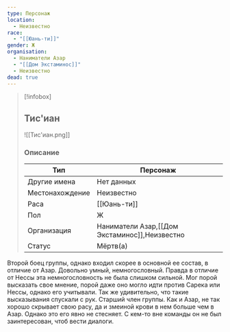 ```yaml
---
type: Персонаж
location:
  - Неизвестно
race:
  - "[[Юань-ти]]"
gender: Ж
organisation:
  - Наниматели Азар
  - "[[Дом Экстаминос]]"
  - Неизвестно
dead: true
---
```

> [!infobox]
> 
> ## Тис'иан
> 
> ![[Тис'иан.png]]
> 
> ### Описание
> 
> | Тип | Персонаж |
> | --- | --- |
> | Другие имена| Нет данных |
> | Местонахождение | Неизвестно |
> | Раса | [[Юань-ти]] |
> | Пол | Ж |
> | Организация | Наниматели Азар,[[Дом Экстаминос]],Неизвестно |
> | Статус | Мёртв(а) |

Второй боец группы, однако входил скорее в основной ее состав, в отличие от Азар. Довольно умный, немногословный. Правда в отличие от Нессы эта немногословность не была слишком сильной. Мог порой высказать свое мнение, порой даже оно могло идти против Сарека или Нессы, однако его учитывали. Так же удивительно, что такие высказывания спускали с рук. Старший член группы. Как и Азар, не так хорошо скрывает свою расу, да и змеиной крови в нем больше чем в Азар. Однако это его явно не стесняет. С кем-то вне команды он не был заинтересован, чтоб вести диалоги.